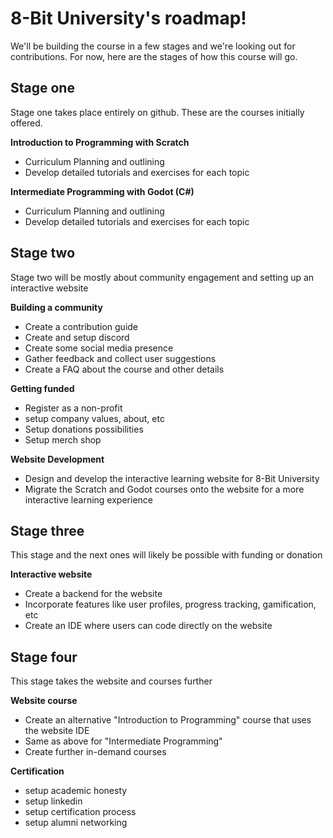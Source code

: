 # 8-Bit University's roadmap!
We'll be building the course in a few stages and we're looking out for contributions. For now, here are the stages of how this course will go.

## Stage one
Stage one takes place entirely on github. These are the courses initially offered.

**Introduction to Programming with Scratch**
- Curriculum Planning and outlining
- Develop detailed tutorials and exercises for each topic

**Intermediate Programming with Godot (C#)**
- Curriculum Planning and outlining
- Develop detailed tutorials and exercises for each topic

## Stage two
Stage two will be mostly about community engagement and setting up an interactive website

**Building a community**
- Create a contribution guide
- Create and setup discord
- Create some social media presence
- Gather feedback and collect user suggestions
- Create a FAQ about the course and other details

**Getting funded**
- Register as a non-profit
- setup company values, about, etc
- Setup donations possibilities
- Setup merch shop

**Website Development**
- Design and develop the interactive learning website for 8-Bit University
- Migrate the Scratch and Godot courses onto the website for a more interactive learning experience

## Stage three
This stage and the next ones will likely be possible with funding or donation

**Interactive website**
- Create a backend for the website
- Incorporate features like user profiles, progress tracking, gamification, etc
- Create an IDE where users can code directly on the website

## Stage four
This stage takes the website and courses further

**Website course**
- Create an alternative "Introduction to Programming" course that uses the website IDE
- Same as above for "Intermediate Programming"
- Create further in-demand courses

**Certification**
- setup academic honesty
- setup linkedin
- setup certification process
- setup alumni networking

